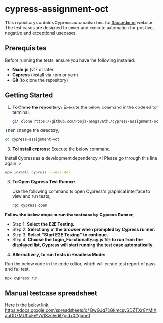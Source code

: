 # cypress-assignment-oct

This repository contains Cypress automation test for [Saucedemo](https://www.saucedemo.com/v1/) website. The test cases are designed to cover and execute automation for positive, negative and exceptional usecases.

## Prerequisites

Before running the tests, ensure you have the following installed:

- **Node.js** (v12 or later)
- **Cypress** (install via npm or yarn)
- **Git** (to clone the repository)

## Getting Started

1. **To Clone the repository:**
Execute the below command in the code editor terminal,
 
   ```bash
   git clone https://github.com/Pooja-Gangavathi/cypress-assignment-oct.git
    ```
Then change the directory,
   ```bash
   cd cypress-assignment-oct
   ```

3. **To Install cypress:**
Execute the below command,

Install Cypress as a development dependency.<! Please go through this line again. >
```bash
npm install cypress --save-dev
 ```

3. **To Open Cypress Test Runner:**

   Use the following command to open Cypress's graphical interface to view and run tests,

   ```bash
   npx cypress open
   ```
   
 **Follow the below steps to run the testcase by Cypress Runner,**
 
- Step 1. **Select the E2E Testing.**
- Step 2. **Select any of the browser when prompted by Cypress runner.**
- Step 3. **Select "Start E2E Testing" to continue.**
- Step 4. **Choose the Login_Functionalty.cy.js file to run from the displayed list, Cypress will start running the test case automatically.**

4. **Alternatively, to run Tests in Headless Mode:**

Run the below code in the code editor, which will create test report of pass and fail test.

   ```bash
   npx cypress run
   ```


## Manual testcase spreadsheet
Here is the below link,
https://docs.google.com/spreadsheets/d/18wGJq7SGkmcsyGDZTXrGYMIXauDDXMUftxEeY7p1Szc/edit?gid=0#gid=0
